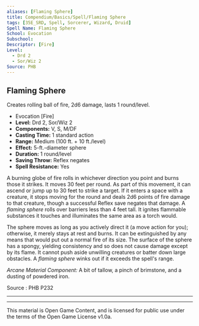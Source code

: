 ```yaml
---
aliases: [Flaming Sphere]
title: Compendium/Basics/Spell/Flaming Sphere
tags: [35E_SRD, Spell, Sorcerer, Wizard, Druid]
Spell Name: Flaming Sphere
School: Evocation
Subschool: 
Descriptor: [Fire]
Level:
  - Drd 2
  - Sor/Wiz 2
Source: PHB
---
```



## Flaming Sphere

Creates rolling ball of fire, 2d6 damage, lasts 1 round/level.

*   Evocation [Fire]
*   **Level:** Drd 2, Sor/Wiz 2
*   **Components:** V, S, M/DF
*   **Casting Time:** 1 standard action
*   **Range:** Medium (100 ft. + 10 ft./level)
*   **Effect:** 5-ft.-diameter sphere
*   **Duration:** 1 round/level
*   **Saving Throw:** Reflex negates
*   **Spell Resistance:** Yes

<p>A burning globe of fire rolls in whichever direction you point and burns those it strikes. It moves 30 feet per round. As part of this movement, it can ascend or jump up to 30 feet to strike a target. If it enters a space with a creature, it stops moving for the round and deals 2d6 points of fire damage to that creature, though a successful Reflex save negates that damage. A <i>flaming sphere</i> rolls over barriers less than 4 feet tall. It ignites flammable substances it touches and illuminates the same area as a torch would.</p><p>The sphere moves as long as you actively direct it (a move action for you); otherwise, it merely stays at rest and burns. It can be extinguished by any means that would put out a normal fire of its size. The surface of the sphere has a spongy, yielding consistency and so does not cause damage except by its flame. It cannot push aside unwilling creatures or batter down large obstacles. A <i>flaming sphere</i> winks out if it exceeds the spell's range.</p><p><i>Arcane Material Component:</i> A bit of tallow, a pinch of brimstone, and a dusting of powdered iron.</p>

Source : PHB P232

---

---

This material is Open Game Content, and is licensed for public use under
the terms of the Open Game License v1.0a.
